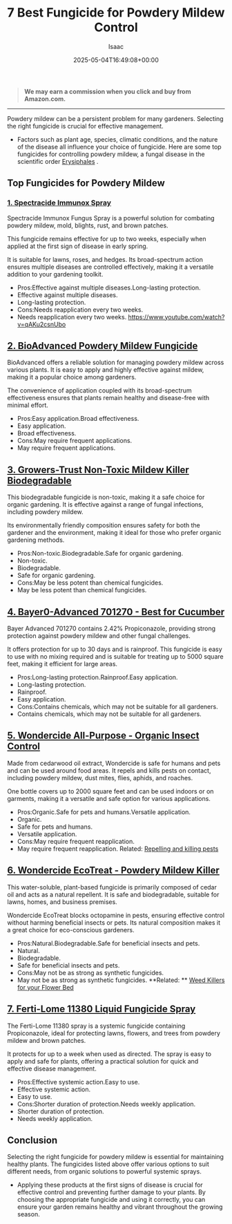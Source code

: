 ﻿---
author: Isaac
layout: post
title: 7 Best Fungicide for Powdery Mildew Control
date: '2025-05-04T16:49:08+00:00'
categories:
- Molds
- Product Reviews
tags: []
slug: /best-fungicide-powdery-mildew/
lastmod: 2025-05-07T12:21:24+03:00
---
> **We may earn a commission when you click and buy from Amazon.com.**
>

---
Powdery mildew can be a persistent problem for many gardeners. Selecting the right fungicide is crucial for effective management.
- Factors such as plant age, species, climatic conditions, and the nature of the disease all influence your choice of fungicide.
Here are some top fungicides for controlling powdery mildew, a fungal disease in the scientific order
[Erysiphales](https://en.wikipedia.org/wiki/Erysiphales)
.
## Top Fungicides for Powdery Mildew
### [**1. Spectracide Immunox Spray**](https://www.amazon.com/dp/B0035H0RA8/?tag=p-policy-20)
Spectracide Immunox Fungus Spray is a powerful solution for combating powdery mildew, mold, blights, rust, and brown patches.

This fungicide remains effective for up to two weeks, especially when applied at the first sign of disease in early spring.

It is suitable for lawns, roses, and hedges. Its broad-spectrum action ensures multiple diseases are controlled effectively, making it a versatile addition to your gardening toolkit.
- Pros:Effective against multiple diseases.Long-lasting protection.
- Effective against multiple diseases.
- Long-lasting protection.
- Cons:Needs reapplication every two weeks.
- Needs reapplication every two weeks.
https://www.youtube.com/watch?v=qAKu2csnUbo
###
## [2. BioAdvanced Powdery Mildew Fungicide](https://www.amazon.com/dp/B000NCUW6M/?tag=p-policy-20)
BioAdvanced offers a reliable solution for managing powdery mildew across various plants. It is easy to apply and highly effective against mildew, making it a popular choice among gardeners.

The convenience of application coupled with its broad-spectrum effectiveness ensures that plants remain healthy and disease-free with minimal effort.
- Pros:Easy application.Broad effectiveness.
- Easy application.
- Broad effectiveness.
- Cons:May require frequent applications.
- May require frequent applications.
## [3. Growers-Trust Non-Toxic Mildew Killer Biodegradable](https://www.amazon.com/dp/B01E9RQ27O/?tag=p-policy-20)
This biodegradable fungicide is non-toxic, making it a safe choice for organic gardening. It is effective against a range of fungal infections, including powdery mildew.

Its environmentally friendly composition ensures safety for both the gardener and the environment, making it ideal for those who prefer organic gardening methods.
- Pros:Non-toxic.Biodegradable.Safe for organic gardening.
- Non-toxic.
- Biodegradable.
- Safe for organic gardening.
- Cons:May be less potent than chemical fungicides.
- May be less potent than chemical fungicides.
## [4. Bayer0-Advanced 701270 - Best for Cucumber](https://www.amazon.com/dp/B0035KNZJU/?tag=p-policy-20)
Bayer Advanced 701270 contains 2.42% Propiconazole, providing strong protection against powdery mildew and other fungal challenges.

It offers protection for up to 30 days and is rainproof. This fungicide is easy to use with no mixing required and is suitable for treating up to 5000 square feet, making it efficient for large areas.
- Pros:Long-lasting protection.Rainproof.Easy application.
- Long-lasting protection.
- Rainproof.
- Easy application.
- Cons:Contains chemicals, which may not be suitable for all gardeners.
- Contains chemicals, which may not be suitable for all gardeners.
## [5. Wondercide All-Purpose - Organic Insect Control](https://www.amazon.com/dp/B00KPBWR2I/?tag=p-policy-20)
Made from cedarwood oil extract, Wondercide is safe for humans and pets and can be used around food areas. It repels and kills pests on contact, including powdery mildew, dust mites, flies, aphids, and roaches.

One bottle covers up to 2000 square feet and can be used indoors or on garments, making it a versatile and safe option for various applications.
- Pros:Organic.Safe for pets and humans.Versatile application.
- Organic.
- Safe for pets and humans.
- Versatile application.
- Cons:May require frequent reapplication.
- May require frequent reapplication.
Related:
[Repelling and killing pests](https://pestpolicy.com/best-ultrasonic-pest-repellers/)
## [6. Wondercide EcoTreat - Powdery Mildew K**iller**](https://www.amazon.com/dp/B00A755PNU/?tag=p-policy-20)
This water-soluble, plant-based fungicide is primarily composed of cedar oil and acts as a natural repellent. It is safe and biodegradable, suitable for lawns, homes, and business premises.

Wondercide EcoTreat blocks octopamine in pests, ensuring effective control without harming beneficial insects or pets. Its natural composition makes it a great choice for eco-conscious gardeners.
- Pros:Natural.Biodegradable.Safe for beneficial insects and pets.
- Natural.
- Biodegradable.
- Safe for beneficial insects and pets.
- Cons:May not be as strong as synthetic fungicides.
- May not be as strong as synthetic fungicides.
**Related: **
[Weed Killers for your Flower Bed](https://pestpolicy.com/best-weed-killers-for-flower-beds/)
## [7. Ferti-Lome 11380 Liquid Fungicide Spray](https://www.amazon.com/gp/product/B07329D8WS/?tag=p-policy-20)
The Ferti-Lome 11380 spray is a systemic fungicide containing Propiconazole, ideal for protecting lawns, flowers, and trees from powdery mildew and brown patches.

It protects for up to a week when used as directed. The spray is easy to apply and safe for plants, offering a practical solution for quick and effective disease management.
- Pros:Effective systemic action.Easy to use.
- Effective systemic action.
- Easy to use.
- Cons:Shorter duration of protection.Needs weekly application.
- Shorter duration of protection.
- Needs weekly application.
## Conclusion
Selecting the right fungicide for powdery mildew is essential for maintaining healthy plants. The fungicides listed above offer various options to suit different needs, from organic solutions to powerful systemic sprays.
- Applying these products at the first signs of disease is crucial for effective control and preventing further damage to your plants.
By choosing the appropriate fungicide and using it correctly, you can ensure your garden remains healthy and vibrant throughout the growing season.